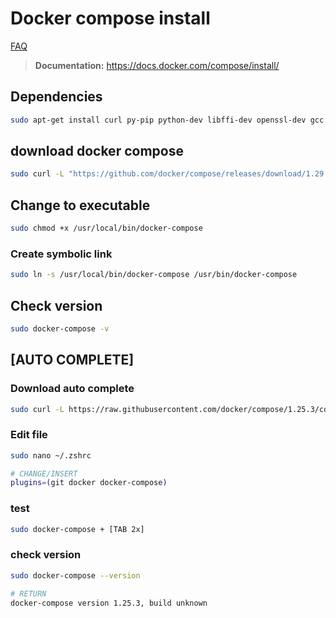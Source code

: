 # Docker compose install

[FAQ](../../FAQ.md)

> **Documentation:** https://docs.docker.com/compose/install/

## Dependencies

```bash
sudo apt-get install curl py-pip python-dev libffi-dev openssl-dev gcc libc6-dev make
```

## download docker compose

```bash
sudo curl -L "https://github.com/docker/compose/releases/download/1.29.2/docker-compose-$(uname -s)-$(uname -m)" -o /usr/local/bin/docker-compose
```

## Change to executable

```bash
sudo chmod +x /usr/local/bin/docker-compose
```

### Create symbolic link

```bash
sudo ln -s /usr/local/bin/docker-compose /usr/bin/docker-compose
```

## Check version

```bash
sudo docker-compose -v
```

## [AUTO COMPLETE]

### Download auto complete

```bash
sudo curl -L https://raw.githubusercontent.com/docker/compose/1.25.3/contrib/completion/bash/docker-compose -o /etc/bash_completion.d/docker-compose
```

### Edit file

```bash
sudo nano ~/.zshrc

# CHANGE/INSERT
plugins=(git docker docker-compose)
```

### test

```bash
sudo docker-compose + [TAB 2x]
```

### check version

```bash
sudo docker-compose --version

# RETURN
docker-compose version 1.25.3, build unknown
```
